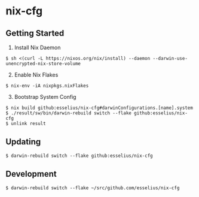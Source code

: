 # nix-cfg

## Getting Started

1. Install Nix Daemon

```shell
$ sh <(curl -L https://nixos.org/nix/install) --daemon --darwin-use-unencrypted-nix-store-volume
```

2. Enable Nix Flakes

```
$ nix-env -iA nixpkgs.nixFlakes
```

3. Bootstrap System Config

```
$ nix build github:esselius/nix-cfg#darwinConfigurations.[name].system
$ ./result/sw/bin/darwin-rebuild switch --flake github:esselius/nix-cfg
$ unlink result
```

## Updating

```
$ darwin-rebuild switch --flake github:esselius/nix-cfg
```

## Development

```
$ darwin-rebuild switch --flake ~/src/github.com/esselius/nix-cfg
```